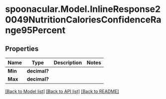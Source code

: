 # spoonacular.Model.InlineResponse20049NutritionCaloriesConfidenceRange95Percent
## Properties

Name | Type | Description | Notes
------------ | ------------- | ------------- | -------------
**Min** | **decimal?** |  | 
**Max** | **decimal?** |  | 

[[Back to Model list]](../README.md#documentation-for-models) [[Back to API list]](../README.md#documentation-for-api-endpoints) [[Back to README]](../README.md)


